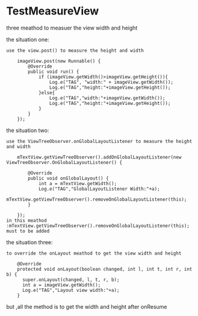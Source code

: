 # TestMeasureView
three meathod to measuer the view width and height


the situation one:

    use the view.post() to measure the height and width
    
        imageView.post(new Runnable() {
            @Override
            public void run() {
                if (imageView.getWidth()>imageView.getHeight()){
                    Log.e("TAG", "width:" + imageView.getWidth());
                    Log.e("TAG","height:"+imageView.getHeight());
                }else{
                    Log.e("TAG","width:"+imageView.getWidth());
                    Log.e("TAG","height:"+imageView.getHeight());
                }
            }
        });
        
the situation two:
 
    use the ViewTreeObserver.onGlobalLayoutListener to measure the height and width
    
        mTextView.getViewTreeObserver().addOnGlobalLayoutListener(new ViewTreeObserver.OnGlobalLayoutListener() {
        
            @Override
            public void onGlobalLayout() {
                int a = mTextView.getWidth();
                Log.e("TAG","GlobalLayoutListener Width:"+a);
                mTextView.getViewTreeObserver().removeOnGlobalLayoutListener(this);
            }
            
        });
    in this meathod :mTextView.getViewTreeObserver().removeOnGlobalLayoutListener(this); must to be added
    
the situation three:

    to override the onLayout meathod to get the view width and height
    
        @Override
        protected void onLayout(boolean changed, int l, int t, int r, int b) {
          super.onLayout(changed, l, t, r, b);
          int a = imageView.getWidth();
          Log.e("TAG","Layout view width:"+a);
        }
        
but ,all the method is to get the width and height after onResume 

